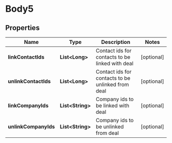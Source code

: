 
# Body5

## Properties
Name | Type | Description | Notes
------------ | ------------- | ------------- | -------------
**linkContactIds** | **List&lt;Long&gt;** | Contact ids for contacts to be linked with deal |  [optional]
**unlinkContactIds** | **List&lt;Long&gt;** | Contact ids for contacts to be unlinked from deal |  [optional]
**linkCompanyIds** | **List&lt;String&gt;** | Company ids to be linked with deal |  [optional]
**unlinkCompanyIds** | **List&lt;String&gt;** | Company ids to be unlinked from deal |  [optional]




